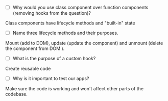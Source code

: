 - [ ] Why would you use class component over function components (removing hooks from the question)?

Class components have lifecycle methods and "built-in" state

- [ ] Name three lifecycle methods and their purposes.

Mount (add to DOM), update (update the component) and unmount (delete the component from DOM ). 

- [ ] What is the purpose of a custom hook?

Create reusable code 

- [ ] Why is it important to test our apps?

Make sure the code is working and won't affect other parts of the codebase.